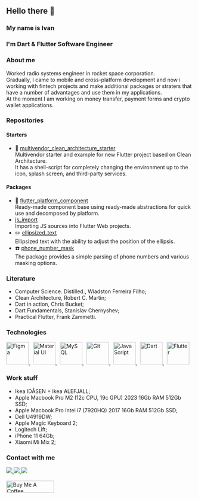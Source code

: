 ## Hello there 👋
### My name is Ivan
### I'm Dart & Flutter Software Engineer

### About me
Worked radio systems engineer in rocket space corporation.\
Gradually, I came to mobile and cross-platform development and now i working with fintech projects and make additional packages or straters that have a number of advantages and use them in my applications.\
At the moment I am working on money transfer, payment forms and crypto wallet applications.

### Repositories
#### Starters
- 👾 [multivendor_clean_architecture_starter](https://github.com/ivangalkindeveloper/multivendor_clean_architecture_starter)\
Multivendor starter and example for new Flutter project based on Clean Architecture.\
It has a shell-script for completely changing the environment up to the icon, splash screen, and third-party services.
#### Packages
- 📱 [flutter_platform_component](https://pub.dev/packages/flutter_platform_component)\
Ready-made component base using ready-made abstractions for quick use and decomposed by platform.
- [js_import](https://pub.dev/packages/js_import)\
Importing JS sources into Flutter Web projects.
- ✏️ [ellipsized_text](https://pub.dev/packages/ellipsized_text)\
Ellipsized text with the ability to adjust the position of the ellipsis.
- ☎️ [phone_number_mask](https://pub.dev/packages/phone_number_mask)\
The package provides a simple parsing of phone numbers and various masking options.

### Literature
- Computer Science. Distilled., Wladston Ferreira Filho;
- Clean Architecture, Robert C. Martin;
- Dart in action, Chris Bucket;
- Dart Fundamentals, Stanislav Chernyshev;
- Practical Flutter, Frank Zammetti.

### Technologies
<div class="image-row">
  <a href="https://www.figma.com/">
    <img src="https://profilinator.rishav.dev/skills-assets/figma-icon.svg" alt="Figma" height="60" />
  </a>&nbsp;
  <a href="https://mui.com/">
    <img src="https://profilinator.rishav.dev/skills-assets/mui.png" alt="Material UI" height="60" />
  </a>&nbsp;
  <a href="https://www.mysql.com/">
    <img src="https://profilinator.rishav.dev/skills-assets/mysql-original-wordmark.svg" alt="MySQL" height="60" />
  </a>&nbsp;
  <a href="https://github.com/">
    <img src="https://profilinator.rishav.dev/skills-assets/git-scm-icon.svg" alt="Git" height="60" />
  </a>&nbsp;
  <a href="https://www.javascript.com/">
    <img src="https://profilinator.rishav.dev/skills-assets/javascript-original.svg" alt="JavaScript" height="60" />
  </a>&nbsp;
  <a href="https://dart.dev/">
    <img src="https://profilinator.rishav.dev/skills-assets/dartlang-icon.svg" alt="Dart" height="60" />
  </a>&nbsp;
  <a href="https://flutter.dev/">
    <img src="https://profilinator.rishav.dev/skills-assets/flutterio-icon.svg" alt="Flutter" height="60" />
  </a>
</div>

### Work stuff
- Ikea IDÅSEN + Ikea ALEFJALL;
- Apple Macbook Pro M2 (12c CPU, 19c GPU) 2023 16Gb RAM 512Gb SSD;
- Apple Macbook Pro Intel i7 (7920HQ) 2017 16Gb RAM 512Gb SSD;
- Dell U4919DW;
- Apple Magic Keyboard 2;
- Logitech Lift;
- iPhone 11 64Gb;
- Xiaomi Mi Mix 2;

### Contact with me
<div class="image-row">
  <a href="mailto:ivangalkindeveloper@gmail.com">
    <img src="https://img.shields.io/badge/e‑mail-D14836.svg?style=for-the-badge&logo=GMail&logoColor=white" />
  </a>
  <a href="https://t.me/ivangalkindeveloper">
    <img src="https://img.shields.io/badge/Telegram-blue.svg?&style=for-the-badge&logo=telegram&logoColor=white" />
  </a>
  <a href="https://instagram.com/ivangalkinguitar">
    <img src="https://img.shields.io/badge/Instagram-E4405F.svg?&style=for-the-badge&logo=instagram&logoColor=white" />
  </a>
</div>
<br>
<div>
  <a href="https://www.buymeacoffee.com/ivangalkin" target="_blank">
    <img src="https://cdn.buymeacoffee.com/buttons/v2/default-yellow.png" alt="Buy Me A Coffee" height="32px" width= "128px">
  </a>
</div>
